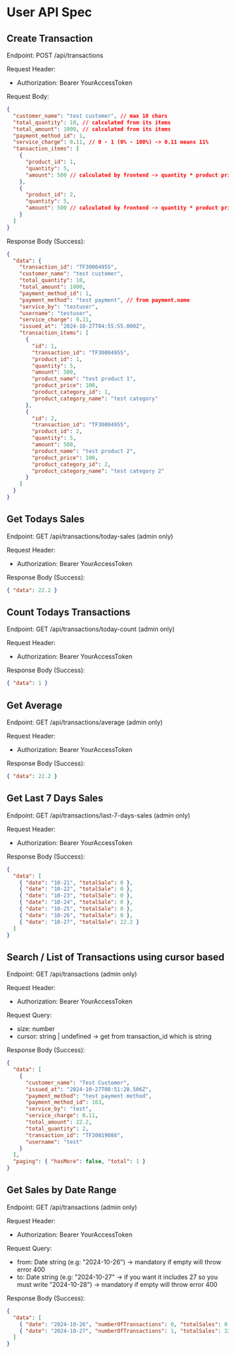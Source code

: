 # User API Spec

## Create Transaction

Endpoint: POST /api/transactions

Request Header:

- Authorization: Bearer YourAccessToken

Request Body:

```json
{
  "customer_name": "test customer", // max 10 chars
  "total_quantity": 10, // calculated from its items
  "total_amount": 1000, // calculated from its items
  "payment_method_id": 1,
  "service_charge": 0.11, // 0 - 1 (0% - 100%) -> 0.11 means 11%
  "tansaction_items": [
    {
      "product_id": 1,
      "quantity": 5,
      "amount": 500 // calculated by frontend -> quantity * product price (assume 100)
    },
    {
      "product_id": 2,
      "quantity": 5,
      "amount": 500 // calculated by frontend -> quantity * product price (assume 100)
    }
  ]
}
```

Response Body (Success):

```json
{
  "data": {
    "transaction_id": "TF30004955",
    "customer_name": "test customer",
    "total_quantity": 10,
    "total_amount": 1000,
    "payment_method_id": 1,
    "payment_method": "test payment", // from payment.name
    "service_by": "testuser",
    "username": "testuser",
    "service_charge": 0.11,
    "issued_at": "2024-10-27T04:55:55.000Z",
    "transaction_items": [
      {
        "id": 1,
        "transaction_id": "TF30004955",
        "product_id": 1,
        "quantity": 5,
        "amount": 500,
        "product_name": "test product 1",
        "product_price": 100,
        "product_category_id": 1,
        "product_category_name": "test category"
      },
      {
        "id": 2,
        "transaction_id": "TF30004955",
        "product_id": 2,
        "quantity": 5,
        "amount": 500,
        "product_name": "test product 2",
        "product_price": 100,
        "product_category_id": 2,
        "product_category_name": "test category 2"
      }
    ]
  }
}
```

## Get Todays Sales

Endpoint: GET /api/transactions/today-sales (admin only)

Request Header:

- Authorization: Bearer YourAccessToken

Response Body (Success):

```json
{ "data": 22.2 }
```

## Count Todays Transactions

Endpoint: GET /api/transactions/today-count (admin only)

Request Header:

- Authorization: Bearer YourAccessToken

Response Body (Success):

```json
{ "data": 1 }
```

## Get Average

Endpoint: GET /api/transactions/average (admin only)

Request Header:

- Authorization: Bearer YourAccessToken

Response Body (Success):

```json
{ "data": 22.2 }
```

## Get Last 7 Days Sales

Endpoint: GET /api/transactions/last-7-days-sales (admin only)

Request Header:

- Authorization: Bearer YourAccessToken

Response Body (Success):

```json
{
  "data": [
    { "date": "10-21", "totalSale": 0 },
    { "date": "10-22", "totalSale": 0 },
    { "date": "10-23", "totalSale": 0 },
    { "date": "10-24", "totalSale": 0 },
    { "date": "10-25", "totalSale": 0 },
    { "date": "10-26", "totalSale": 0 },
    { "date": "10-27", "totalSale": 22.2 }
  ]
}
```

## Search / List of Transactions using cursor based

Endpoint: GET /api/transactions (admin only)

Request Header:

- Authorization: Bearer YourAccessToken

Request Query:

- size: number
- cursor: string | undefined -> get from transaction_id which is string

Response Body (Success):

```json
{
  "data": [
    {
      "customer_name": "Test Customer",
      "issued_at": "2024-10-27T08:51:28.506Z",
      "payment_method": "test payment method",
      "payment_method_id": 163,
      "service_by": "test",
      "service_charge": 0.11,
      "total_amount": 22.2,
      "total_quantity": 2,
      "transaction_id": "TF30019088",
      "username": "test"
    }
  ],
  "paging": { "hasMore": false, "total": 1 }
}
```

## Get Sales by Date Range

Endpoint: GET /api/transactions (admin only)

Request Header:

- Authorization: Bearer YourAccessToken

Request Query:

- from: Date string (e.g: "2024-10-26") -> mandatory if empty will throw error 400
- to: Date string (e.g: "2024-10-27" -> if you want it includes 27 so you must write "2024-10-28") -> mandatory if empty will throw error 400

Response Body (Success):

```json
{
  "data": [
    { "date": "2024-10-26", "numberOfTransactions": 0, "totalSales": 0 },
    { "date": "2024-10-27", "numberOfTransactions": 1, "totalSales": 22.2 }
  ]
}
```
